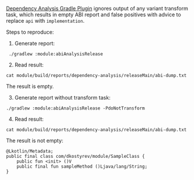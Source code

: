 [Dependency Analysis Gradle Plugin](https://github.com/autonomousapps/dependency-analysis-gradle-plugin) ignores output of any variant transform task, which results in empty ABI report and false positives with advice to replace `api` with `implementation`.

Steps to reproduce:

1. Generate report:
```
 ./gradlew :module:abiAnalysisRelease
```

2. Read result:
```
cat module/build/reports/dependency-analysis/releaseMain/abi-dump.txt
```

The result is empty.

3. Generate report without transform task:
```
./gradlew :module:abiAnalysisRelease -PdoNotTransform
```

4. Read result:
```
cat module/build/reports/dependency-analysis/releaseMain/abi-dump.txt
```

The result is not empty:
```
@Lkotlin/Metadata;
public final class com/dkostyrev/module/SampleClass {
	public fun <init> ()V
	public final fun sampleMethod ()Ljava/lang/String;
}
```
